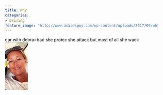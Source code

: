 ```yaml
---
title: Why
categories:
- Driving
feature_image: "http://www.asalesguy.com/wp-content/uploads/2017/09/why.png"
---
```

car with debra=bad she protec she attack but most of all she wack
![](/debra_cropped.jpg)

